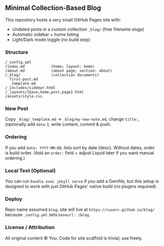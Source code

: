 ## Minimal Collection-Based Blog

This repository hosts a very small GitHub Pages site with:

* Undated posts in a custom collection `_blog/` (free filename slugs)
* Automatic sidebar + home listing
* Light/Dark mode toggle (no build step)

### Structure
```
/_config.yml
/index.md            (home; layout: home)
/about.md            (about page; section: about)
/_blog/              (collection documents)
  first-post.md
  _template.md
/_includes/sidebar.html
/_layouts/{base,home,post,page}.html
/assets/style.css
```

### New Post
Copy `_blog/_template.md` → `_blog/my-new-note.md`, change `title:`, (optionally add `date:`), write content, commit & push.

### Ordering
If you add `date: YYYY-MM-DD`, lists sort by date (desc). Without dates, order is build order. (Add an `order:` field + adjust Liquid later if you want manual ordering.)

### Local Test (Optional)
You can run `bundle exec jekyll serve` if you add a Gemfile, but this setup is designed to work with just GitHub Pages' native build (no plugins required).

### Deploy
Repo name assumed `blog`; site will live at `https://<user>.github.io/blog/` because `_config.yml` sets `baseurl: /blog`.

### License / Attribution
All original content © You. Code for site scaffold is trivial; use freely.
